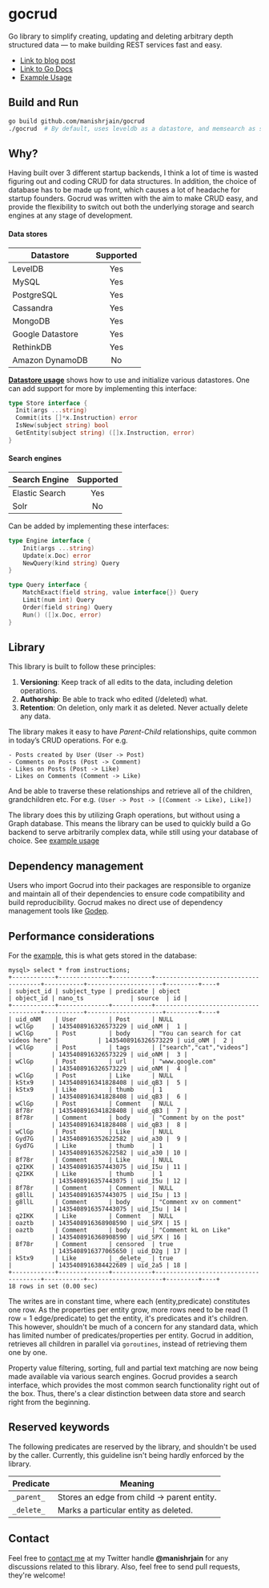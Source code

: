 # gocrud
Go library to simplify creating, updating and deleting arbitrary depth structured data — to make building REST services fast and easy.

 * [Link to blog post](http://hacks.ghost.io/go-library-for-crud/)
 * [Link to Go Docs](http://godoc.org/github.com/manishrjain/gocrud)
 * [Example Usage](example.md)

## Build and Run
```bash
go build github.com/manishrjain/gocrud
./gocrud  # By default, uses leveldb as a datastore, and memsearch as search engine.
```

## Why?
Having built over 3 different startup backends, I think a lot of time is wasted figuring out and coding CRUD for data structures. In addition, the choice of database has to be made up front, which causes a lot of headache for startup founders. Gocrud was written with the aim to make CRUD easy, and provide the flexibility to switch out both the underlying storage and search engines at any stage of development.

#### Data stores
Datastore | Supported
--- | :---:
LevelDB | Yes 
MySQL | Yes 
PostgreSQL | Yes
Cassandra | Yes
MongoDB | Yes
Google Datastore | Yes
RethinkDB | Yes
Amazon DynamoDB | No
**[Datastore usage](datastore.md)** shows how to use and initialize various datastores. One can add support for more by implementing this interface:
```go
type Store interface {
  Init(args ...string)
  Commit(its []*x.Instruction) error
  IsNew(subject string) bool
  GetEntity(subject string) ([]x.Instruction, error)
}
```

#### Search engines
Search Engine | Supported
--- | :---:
Elastic Search | Yes
Solr | No

Can be added by implementing these interfaces:
```go
type Engine interface {
	Init(args ...string)
	Update(x.Doc) error
	NewQuery(kind string) Query
}

type Query interface {
	MatchExact(field string, value interface{}) Query
	Limit(num int) Query
	Order(field string) Query
	Run() ([]x.Doc, error)
}
```

## Library
This library is built to follow these principles:

1. **Versioning**: Keep track of all edits to the data, including deletion operations.
1. **Authorship**: Be able to track who edited (/deleted) what.
1. **Retention**: On deletion, only mark it as deleted. Never actually delete any data.

The library makes it easy to have *Parent-Child* relationships, quite common in today’s CRUD operations. For e.g.
```
- Posts created by User (User -> Post)
- Comments on Posts (Post -> Comment)
- Likes on Posts (Post -> Like)
- Likes on Comments (Comment -> Like)
```
And be able to traverse these relationships and retrieve all of the children, grandchildren etc. For e.g. `(User -> Post -> [(Comment -> Like), Like])`

The library does this by utilizing Graph operations, but without using a Graph database. This means the library can be used to quickly build a Go backend to serve arbitrarily complex data, while still using your database of choice. See [example usage](example.md)

## Dependency management
Users who import Gocrud into their packages are responsible to organize
and maintain all of their dependencies to ensure code compatibility and build
reproducibility. Gocrud makes no direct use of dependency management tools like
[Godep](https://github.com/tools/godep).

## Performance considerations
For the [example](example.md), this is what gets stored in the database:
```
mysql> select * from instructions;
+------------+--------------+-----------+--------------------------------------+-----------+---------------------+---------+----+
| subject_id | subject_type | predicate | object                               | object_id | nano_ts             | source  | id |
+------------+--------------+-----------+--------------------------------------+-----------+---------------------+---------+----+
| uid_oNM    | User         | Post      | NULL                                 | wClGp     | 1435408916326573229 | uid_oNM |  1 |
| wClGp      | Post         | body      | "You can search for cat videos here" |           | 1435408916326573229 | uid_oNM |  2 |
| wClGp      | Post         | tags      | ["search","cat","videos"]            |           | 1435408916326573229 | uid_oNM |  3 |
| wClGp      | Post         | url       | "www.google.com"                     |           | 1435408916326573229 | uid_oNM |  4 |
| wClGp      | Post         | Like      | NULL                                 | kStx9     | 1435408916341828408 | uid_qB3 |  5 |
| kStx9      | Like         | thumb     | 1                                    |           | 1435408916341828408 | uid_qB3 |  6 |
| wClGp      | Post         | Comment   | NULL                                 | 8f78r     | 1435408916341828408 | uid_qB3 |  7 |
| 8f78r      | Comment      | body      | "Comment by on the post"             |           | 1435408916341828408 | uid_qB3 |  8 |
| wClGp      | Post         | Like      | NULL                                 | Gyd7G     | 1435408916352622582 | uid_a30 |  9 |
| Gyd7G      | Like         | thumb     | 1                                    |           | 1435408916352622582 | uid_a30 | 10 |
| 8f78r      | Comment      | Like      | NULL                                 | q2IKK     | 1435408916357443075 | uid_I5u | 11 |
| q2IKK      | Like         | thumb     | 1                                    |           | 1435408916357443075 | uid_I5u | 12 |
| 8f78r      | Comment      | Comment   | NULL                                 | g8llL     | 1435408916357443075 | uid_I5u | 13 |
| g8llL      | Comment      | body      | "Comment xv on comment"              |           | 1435408916357443075 | uid_I5u | 14 |
| q2IKK      | Like         | Comment   | NULL                                 | oaztb     | 1435408916368908590 | uid_SPX | 15 |
| oaztb      | Comment      | body      | "Comment kL on Like"                 |           | 1435408916368908590 | uid_SPX | 16 |
| 8f78r      | Comment      | censored  | true                                 |           | 1435408916377065650 | uid_D2g | 17 |
| kStx9      | Like         | _delete_  | true                                 |           | 1435408916384422689 | uid_2a5 | 18 |
+------------+--------------+-----------+--------------------------------------+-----------+---------------------+---------+----+
18 rows in set (0.00 sec)
```

The writes are in constant time, where each (entity,predicate) constitutes one row. As the properties per entity grow, more rows need to be read (1 row = 1 edge/predicate) to get the entity, it's predicates and it's children. This however, shouldn't be much of a concern for any standard data, which has limited number of predicates/properties per entity. Gocrud in addition, retrieves all children in parallel via `goroutines`, instead of retrieving them one by one.

Property value filtering, sorting, full and partial text matching are now being made available via various search engines. Gocrud provides a search interface, which provides the most common search functionality right out of the box. Thus, there's a clear distinction between data store and search right from the beginning.

## Reserved keywords
The following predicates are reserved by the library, and shouldn't be used by the caller. Currently, this guideline isn't being hardly enforced by the library.

Predicate | Meaning
--- | ---
`_parent_` | Stores an edge from child -> parent entity.
`_delete_` | Marks a particular entity as deleted.

## Contact
Feel free to [contact me](https://twitter.com/manishrjain) at my Twitter handle **@manishrjain** for any discussions related to this library. Also, feel free to send pull requests, they're welcome!
